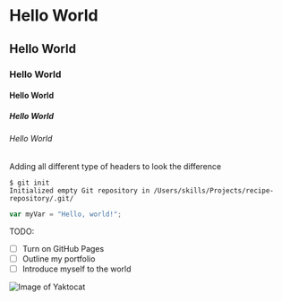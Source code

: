 # Hello World
## Hello World
### Hello World
#### Hello World
##### Hello World
###### Hello World

Adding all different type of headers to look the difference

```
$ git init
Initialized empty Git repository in /Users/skills/Projects/recipe-repository/.git/
```

``` javascript
var myVar = "Hello, world!";
```
TODO:
- [ ] Turn on GitHub Pages
- [ ] Outline my portfolio
- [ ] Introduce myself to the world

![Image of Yaktocat](https://octodex.github.com/images/yaktocat.png)
